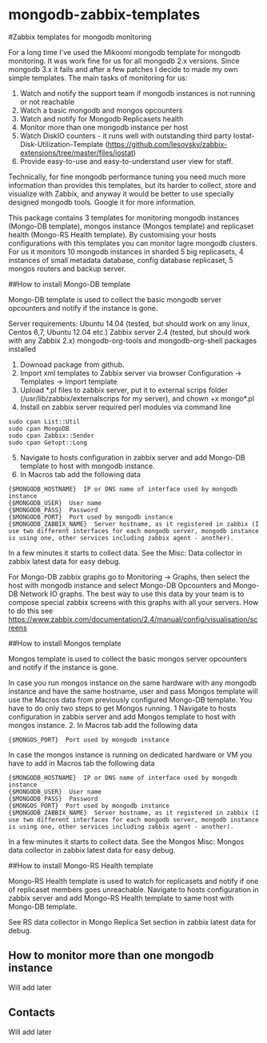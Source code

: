 # mongodb-zabbix-templates

#Zabbix templates for mongodb monitoring

For a long time I've used the Mikoomi mongodb template for mongodb monitoring. It was work fine for us for all mongodb 2.x versions. 
Since mongodb 3.x it fails and after a few patches I decide to made my own simple templates.
The main tasks of monitoring for us:

1. Watch and notify the support team if mongodb instances is not running or not reachable
2. Watch a basic mongodb and mongos opcounters
3. Watch and notify for Mongodb Replicasets health
4. Monitor more than one mongodb instance per host
5. Watch DiskIO counters - it runs well with outstanding third party Iostat-Disk-Utilization-Template (https://github.com/lesovsky/zabbix-extensions/tree/master/files/iostat)
6. Provide easy-to-use and easy-to-understand user view for staff.

Technically, for fine mongodb performance tuning you need much more information than provides this templates, but its harder to 
collect, store and visualize with Zabbix, and anyway it would be better to use specially designed mongodb tools. 
Google it for more information.

This package contains 3 templates for monitoring mongodb instances (Mongo-DB template), mongos instance (Mongos template) and replicaset health (Mongo-RS Health template).
By customising your hosts configurations with this templates you can monitor lagre mongodb clusters. For us it monitors 10 mongodb instances in sharded 5 big replicasets, 4 instances of small metadata database, config database replicaset, 5 mongos routers and backup server.

##How to install Mongo-DB template

Mongo-DB template is used to collect the basic mongodb server opcounters and notify if the instance is gone.

Server requirements:
Ubuntu 14.04 (tested, but should work on any linux, Centos 6,7, Ubuntu 12.04 etc.)
Zabbix server 2.4 (tested, but should work with any Zabbix 2.x)
mongodb-org-tools and mongodb-org-shell packages installed

1. Downoad package from github.
2. Import xml templates to Zabbix server via browser
Configuration -> Templates -> Import template
3. Upload \*.pl files to zabbix server, put it to external scrips folder (/usr/lib/zabbix/externalscrips for my server), and
chown +x mongo\*.pl
4. Install on zabbix server required perl modules via command line
<pre><code>sudo cpan List::Util
sudo cpan MongoDB
sudo cpan Zabbix::Sender
sudo cpan Getopt::Long
</code></pre>
5. Navigate to hosts configuration in zabbix server and add Mongo-DB template to host with mongodb instance.
6. In Macros tab add the following data
<pre><code>{$MONGODB_HOSTNAME}  IP or DNS name of interface used by mongodb instance
{$MONGODB_USER}  User name
{$MONGODB_PASS}  Password
{$MONGODB_PORT}  Port used by mongodb instance
{$MONGODB_ZABBIX_NAME}  Server hostname, as it registered in zabbix (I use two different interfaces for each mongodb server, mongodb instance is using one, other services including zabbix agent - another).
</code></pre>

In a few minutes it starts to collect data. See the Misc: Data collector in zabbix latest data for easy debug.

For Mongo-DB zabbix graphs go to Monitoring -> Graphs, then select the host with mongodb instance and select Mongo-DB Opcounters and Mongo-DB Network IO graphs. The best way to use this data by your team is to compose special zabbix screens with this graphs with all your servers. How to do this see https://www.zabbix.com/documentation/2.4/manual/config/visualisation/screens

##How to install Mongos template

Mongos template is used to collect the basic mongos server opcounters and notify if the instance is gone.

In case you run mongos instance on the same hardware with any mongodb instance and have the same hostname, user and pass Mongos template will use the Macros data from previously configured Mongo-DB template. You have to do only two steps to get Mongos running.
1 Navigate to hosts configuration in zabbix server and add Mongos template to host with mongos instance.
2. In Macros tab add the following data
<pre><code>{$MONGOS_PORT}  Port used by mongodb instance</code></pre>
In case the mongos instance is running on dedicated hardware or VM you have to add in Macros tab the following data
<pre><code>{$MONGODB_HOSTNAME}  IP or DNS name of interface used by mongodb instance
{$MONGODB_USER}  User name
{$MONGODB_PASS}  Password
{$MONGOS_PORT}  Port used by mongodb instance
{$MONGODB_ZABBIX_NAME}  Server hostname, as it registered in zabbix (I use two different interfaces for each mongodb server, mongodb instance is using one, other services including zabbix agent - another).
</code></pre>

In a few minutes it starts to collect data. See the Mongos Misc: Mongos data collector in zabbix latest data for easy debug.

##How to install Mongo-RS Health template

Mongo-RS Health template is used to watch for replicasets and notify if one of replicaset members goes unreachable.
Navigate to hosts configuration in zabbix server and add Mongo-RS Health template to same host with Mongo-DB template.

See RS data collector in Mongo Replica Set section in zabbix latest data for debug.

## How to monitor more than one mongodb instance

Will add later

## Contacts

Will add later
